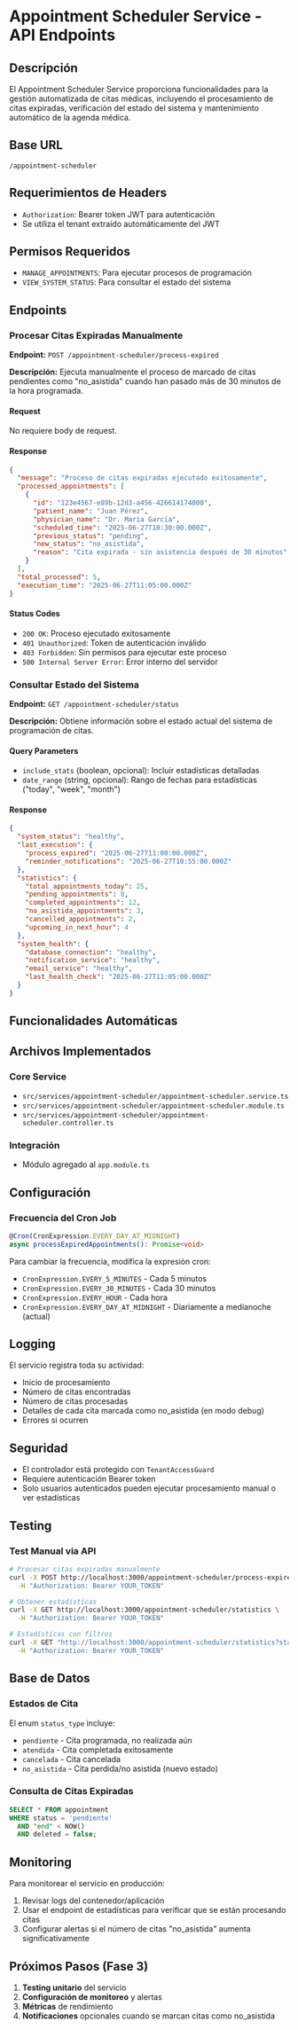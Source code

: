 # Appointment Scheduler Service - API Endpoints

## Descripción

El Appointment Scheduler Service proporciona funcionalidades para la gestión automatizada de citas médicas, incluyendo el procesamiento de citas expiradas, verificación del estado del sistema y mantenimiento automático de la agenda médica.

## Base URL

`/appointment-scheduler`

## Requerimientos de Headers

- `Authorization`: Bearer token JWT para autenticación
- Se utiliza el tenant extraído automáticamente del JWT

## Permisos Requeridos

- `MANAGE_APPOINTMENTS`: Para ejecutar procesos de programación
- `VIEW_SYSTEM_STATUS`: Para consultar el estado del sistema

## Endpoints

### Procesar Citas Expiradas Manualmente

**Endpoint:** `POST /appointment-scheduler/process-expired`

**Descripción:** Ejecuta manualmente el proceso de marcado de citas pendientes como "no_asistida" cuando han pasado más de 30 minutos de la hora programada.

#### Request

No requiere body de request.

#### Response

```json
{
  "message": "Proceso de citas expiradas ejecutado exitosamente",
  "processed_appointments": [
    {
      "id": "123e4567-e89b-12d3-a456-426614174000",
      "patient_name": "Juan Pérez",
      "physician_name": "Dr. María García",
      "scheduled_time": "2025-06-27T10:30:00.000Z",
      "previous_status": "pending",
      "new_status": "no_asistida",
      "reason": "Cita expirada - sin asistencia después de 30 minutos"
    }
  ],
  "total_processed": 5,
  "execution_time": "2025-06-27T11:05:00.000Z"
}
```

#### Status Codes

- `200 OK`: Proceso ejecutado exitosamente
- `401 Unauthorized`: Token de autenticación inválido
- `403 Forbidden`: Sin permisos para ejecutar este proceso
- `500 Internal Server Error`: Error interno del servidor

### Consultar Estado del Sistema

**Endpoint:** `GET /appointment-scheduler/status`

**Descripción:** Obtiene información sobre el estado actual del sistema de programación de citas.

#### Query Parameters

- `include_stats` (boolean, opcional): Incluir estadísticas detalladas
- `date_range` (string, opcional): Rango de fechas para estadísticas ("today", "week", "month")

#### Response

```json
{
  "system_status": "healthy",
  "last_execution": {
    "process_expired": "2025-06-27T11:00:00.000Z",
    "reminder_notifications": "2025-06-27T10:55:00.000Z"
  },
  "statistics": {
    "total_appointments_today": 25,
    "pending_appointments": 8,
    "completed_appointments": 12,
    "no_asistida_appointments": 3,
    "cancelled_appointments": 2,
    "upcoming_in_next_hour": 4
  },
  "system_health": {
    "database_connection": "healthy",
    "notification_service": "healthy",
    "email_service": "healthy",
    "last_health_check": "2025-06-27T11:05:00.000Z"
  }
}
```

## Funcionalidades Automáticas

## Archivos Implementados

### Core Service

- `src/services/appointment-scheduler/appointment-scheduler.service.ts`
- `src/services/appointment-scheduler/appointment-scheduler.module.ts`
- `src/services/appointment-scheduler/appointment-scheduler.controller.ts`

### Integración

- Módulo agregado al `app.module.ts`

## Configuración

### Frecuencia del Cron Job

```typescript
@Cron(CronExpression.EVERY_DAY_AT_MIDNIGHT)
async processExpiredAppointments(): Promise<void>
```

Para cambiar la frecuencia, modifica la expresión cron:

- `CronExpression.EVERY_5_MINUTES` - Cada 5 minutos
- `CronExpression.EVERY_30_MINUTES` - Cada 30 minutos
- `CronExpression.EVERY_HOUR` - Cada hora
- `CronExpression.EVERY_DAY_AT_MIDNIGHT` - Diariamente a medianoche (actual)

## Logging

El servicio registra toda su actividad:

- Inicio de procesamiento
- Número de citas encontradas
- Número de citas procesadas
- Detalles de cada cita marcada como no_asistida (en modo debug)
- Errores si ocurren

## Seguridad

- El controlador está protegido con `TenantAccessGuard`
- Requiere autenticación Bearer token
- Solo usuarios autenticados pueden ejecutar procesamiento manual o ver estadísticas

## Testing

### Test Manual via API

```bash
# Procesar citas expiradas manualmente
curl -X POST http://localhost:3000/appointment-scheduler/process-expired \
  -H "Authorization: Bearer YOUR_TOKEN"

# Obtener estadísticas
curl -X GET http://localhost:3000/appointment-scheduler/statistics \
  -H "Authorization: Bearer YOUR_TOKEN"

# Estadísticas con filtros
curl -X GET "http://localhost:3000/appointment-scheduler/statistics?startDate=2025-01-01&endDate=2025-12-31&tenantId=TENANT_ID" \
  -H "Authorization: Bearer YOUR_TOKEN"
```

## Base de Datos

### Estados de Cita

El enum `status_type` incluye:

- `pendiente` - Cita programada, no realizada aún
- `atendida` - Cita completada exitosamente
- `cancelada` - Cita cancelada
- `no_asistida` - Cita perdida/no asistida (nuevo estado)

### Consulta de Citas Expiradas

```sql
SELECT * FROM appointment
WHERE status = 'pendiente'
  AND "end" < NOW()
  AND deleted = false;
```

## Monitoring

Para monitorear el servicio en producción:

1. Revisar logs del contenedor/aplicación
2. Usar el endpoint de estadísticas para verificar que se están procesando citas
3. Configurar alertas si el número de citas "no_asistida" aumenta significativamente

## Próximos Pasos (Fase 3)

1. **Testing unitario** del servicio
2. **Configuración de monitoreo** y alertas
3. **Métricas** de rendimiento
4. **Notificaciones** opcionales cuando se marcan citas como no_asistida
